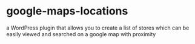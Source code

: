 google-maps-locations
=====================

a WordPress plugin that allows you to create a list of stores which can be easily viewed and searched on a google map with proximity
